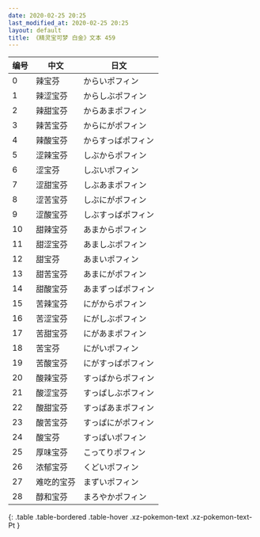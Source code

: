 ```yaml
---
date: 2020-02-25 20:25
last_modified_at: 2020-02-25 20:25
layout: default
title: 《精灵宝可梦 白金》文本 459
---
```

| 编号 | 中文 | 日文 |
| ---- | ---- | ---- |
| 0 | 辣宝芬 | からいポフィン |
| 1 | 辣涩宝芬 | からしぶポフィン |
| 2 | 辣甜宝芬 | からあまポフィン |
| 3 | 辣苦宝芬 | からにがポフィン |
| 4 | 辣酸宝芬 | からすっぱポフィン |
| 5 | 涩辣宝芬 | しぶからポフィン |
| 6 | 涩宝芬 | しぶいポフィン |
| 7 | 涩甜宝芬 | しぶあまポフィン |
| 8 | 涩苦宝芬 | しぶにがポフィン |
| 9 | 涩酸宝芬 | しぶすっぱポフィン |
| 10 | 甜辣宝芬 | あまからポフィン |
| 11 | 甜涩宝芬 | あましぶポフィン |
| 12 | 甜宝芬 | あまいポフィン |
| 13 | 甜苦宝芬 | あまにがポフィン |
| 14 | 甜酸宝芬 | あまずっぱポフィン |
| 15 | 苦辣宝芬 | にがからポフィン |
| 16 | 苦涩宝芬 | にがしぶポフィン |
| 17 | 苦甜宝芬 | にがあまポフィン |
| 18 | 苦宝芬 | にがいポフィン |
| 19 | 苦酸宝芬 | にがすっぱポフィン |
| 20 | 酸辣宝芬 | すっぱからポフィン |
| 21 | 酸涩宝芬 | すっぱしぶポフィン |
| 22 | 酸甜宝芬 | すっぱあまポフィン |
| 23 | 酸苦宝芬 | すっぱにがポフィン |
| 24 | 酸宝芬 | すっぱいポフィン |
| 25 | 厚味宝芬 | こってりポフィン |
| 26 | 浓郁宝芬 | くどいポフィン |
| 27 | 难吃的宝芬 | まずいポフィン |
| 28 | 醇和宝芬 | まろやかポフィン |
{: .table .table-bordered .table-hover .xz-pokemon-text .xz-pokemon-text-Pt }